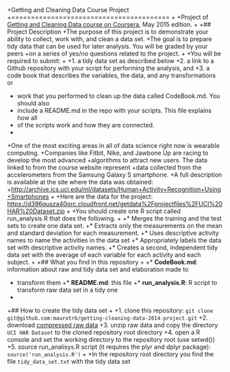 +Getting and Cleaning Data Course Project
+========================================
+
+Project of [Getting and Cleaning Data course on Coursera](https://class.coursera.org/getdata-014/human_grading/view/courses/973501/assessments/3/submissions), May 2015 edition.
+
+## Project Description
+The purpose of this project is to demonstrate your ability to collect, work with, and clean a data set.
+The goal is to prepare tidy data that can be used for later analysis. You will be graded by your peers
+on a series of yes/no questions related to the project.
+
+You will be required to submit:
+
+1. a tidy data set as described below
+2. a link to a Github repository with your script for performing the analysis, and
+3. a code book that describes the variables, the data, and any transformations or
+   work that you performed to clean up the data called CodeBook.md. You should also
+   include a README.md in the repo with your scripts. This file explains how all
+   of the scripts work and how they are connected. 
+
+One of the most exciting areas in all of data science right now is wearable computing.
+Companies like Fitbit, Nike, and Jawbone Up are racing to develop the most advanced
+algorithms to attract new users. The data linked to from the course website represent
+data collected from the accelerometers from the Samsung Galaxy S smartphone.
+A full description is available at the site where the data was obtained:
+http://archive.ics.uci.edu/ml/datasets/Human+Activity+Recognition+Using+Smartphones
+
+Here are the data for the project: https://d396qusza40orc.cloudfront.net/getdata%2Fprojectfiles%2FUCI%20HAR%20Dataset.zip
+
+You should create one R script called run_analysis.R that does the following.
+
+* Merges the training and the test sets to create one data set.
+* Extracts only the measurements on the mean and standard deviation for each measurement. 
+* Uses descriptive activity names to name the activities in the data set
+* Appropriately labels the data set with descriptive activity names. 
+* Creates a second, independent tidy data set with the average of each variable for each activity and each subject. 
+
+## What you find in this repository
+
+* __CodeBook.md__: information about raw and tidy data set and elaboration made to
+  transform them
+* __README.md__: this file
+* __run_analysis.R__: R script to transform raw data set in a tidy one
+
+## How to create the tidy data set
+
+1. clone this repository: `git clone git@github.com:maurotrb/getting-cleaning-data-2014-project.git`
+2. download [compressed raw data](https://d396qusza40orc.cloudfront.net/getdata%2Fprojectfiles%2FUCI%20HAR%20Dataset.zip)
+3. unzip raw data and copy the directory `UCI HAR Dataset` to the cloned repository root directory
+4. open a R console and set the working directory to the repository root (use setwd())
+5. source run_analisys.R script (it requires the plyr and dplyr package): `source('run_analysis.R')`
+
+In the repository root directory you find the file `tidy_data_set.txt` with the tidy data set

